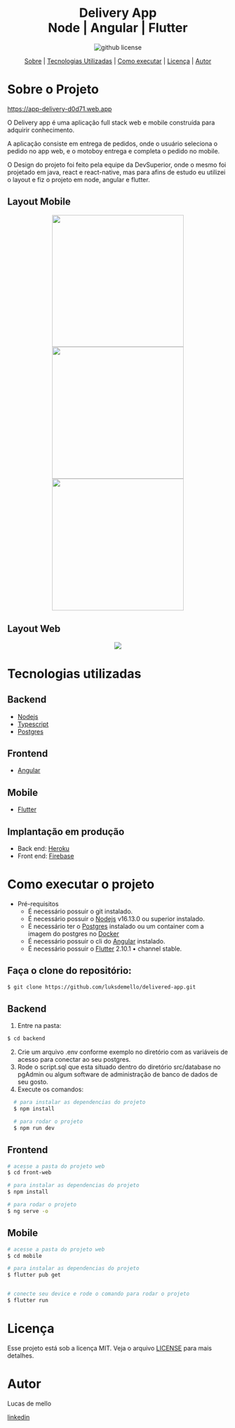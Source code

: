 <h1 align="center">
 Delivery App <br>
 Node | Angular | Flutter
</h1>

<p align="center">
 <img alt="github license" src="https://img.shields.io/github/license/luksdemello/delivered-app" />
</p>

<p align="center">
 <a href="#sobre-o-projeto">Sobre</a> | 
 <a href="#tecnologias-utilizadas">Tecnologias Utilizadas</a> | 
 <a href="#como-executar-o-projeto">Como executar</a> | 
 <a href="#licença">Licença</a> | 
 <a href="#autor">Autor</a>
</p>

# Sobre o Projeto

https://app-delivery-d0d71.web.app

O Delivery app é uma aplicação full stack web e mobile construída para adquirir conhecimento.

A aplicação consiste em entrega de pedidos, onde o usuário seleciona o pedido no app web, e o motoboy entrega e completa o pedido no mobile.

O Design do projeto foi feito pela equipe da DevSuperior, onde o mesmo foi projetado em java, react e react-native, mas para afins de estudo eu utilizei o layout e fiz o projeto em node, angular e flutter.

## Layout Mobile
<p align="center">
 <img src="https://user-images.githubusercontent.com/69207514/156283393-78710fcd-a874-4e04-ba33-76125d3df858.png" width="300px"/>
 <img src="https://user-images.githubusercontent.com/69207514/156283508-f15ed314-df94-4daa-a367-5c06602f70cd.png" width="300px"/>
 <img src="https://user-images.githubusercontent.com/69207514/156283576-804da0c6-d39d-4132-a2ec-b518d4371418.png" width="300px"/>
</p>


## Layout Web
<p align="center">
 <img src="https://user-images.githubusercontent.com/69207514/156283856-d502726b-f667-477d-8f9d-7d5923aa58a9.png""/>
</p>

# Tecnologias utilizadas

## Backend
  * [Nodejs](https://nodejs.org/en/)
  * [Typescript](https://www.typescriptlang.org/)
  * [Postgres](https://www.postgresql.org/)
## Frontend
  * [Angular](https://angular.io/)
## Mobile
  * [Flutter](https://flutter.dev/)

## Implantação em produção
  * Back end: [Heroku](https://www.heroku.com/home)
  * Front end: [Firebase](https://firebase.google.com/?hl=pt)

# Como executar o projeto
* Pré-requisitos
  * É necessário possuir o git instalado.
  * É necessário possuir o [Nodejs](https://nodejs.org/en/) v16.13.0 ou superior instalado.
  * É necessário ter o [Postgres](https://www.postgresql.org/) instalado ou um container com a imagem do postgres no [Docker](https://www.docker.com/get-started)
  * É necessário possuir o cli do [Angular](https://angular.io/) instalado.
  * É necessário possuir o [Flutter](https://github.com/flutter/flutter.git) 2.10.1 • channel stable. 

## Faça o clone do repositório:
```bash
$ git clone https://github.com/luksdemello/delivered-app.git
```

## Backend
  1. Entre na pasta: 
  ```bash
  $ cd backend
  ```
  2. Crie um arquivo .env conforme exemplo no diretório com as variáveis de acesso para conectar ao seu postgres.
  3. Rode o script.sql que esta situado dentro do diretório src/database no pgAdmin ou algum software de administração de banco de dados de seu gosto.
  4. Execute os comandos:
  ```bash
    # para instalar as dependencias do projeto
    $ npm install

    # para rodar o projeto
    $ npm run dev
  ```

## Frontend
  ```bash
  # acesse a pasta do projeto web
  $ cd front-web

  # para instalar as dependencias do projeto
  $ npm install

  # para rodar o projeto
  $ ng serve -o
  ```

## Mobile

  ```bash
  # acesse a pasta do projeto web
  $ cd mobile

  # para instalar as dependencias do projeto
  $ flutter pub get

  
  # conecte seu device e rode o comando para rodar o projeto
  $ flutter run
  ```

# Licença

Esse projeto está sob a licença MIT. Veja o arquivo [LICENSE](LICENSE) para mais detalhes.

# Autor
Lucas de mello

[linkedin](https://www.linkedin.com/in/lucas-mello-357ba7197/)
